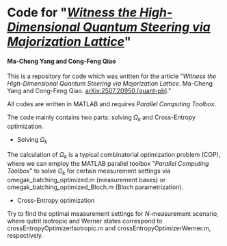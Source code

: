 # Code for "*[Witness the High-Dimensional Quantum Steering via Majorization Lattice](https://arxiv.org/abs/2507.20950)*"
#### Ma-Cheng Yang and Cong-Feng Qiao

This is a repository for code which was written for the article "*Witness the High-Dimensional Quantum Steering via Majorization Lattice*. Ma-Cheng Yang and Cong-Feng Qiao. [arXiv:2507.20950 [quant-ph]](https://arxiv.org/abs/2507.20950)."

All codes are written in MATLAB and requires *Parallel Computing Toolbox*.

The code mainly contains two parts: solving $\Omega_k$ and Cross-Entropy optimization.

- Solving $\Omega_k$
  
The calculation of $\Omega_k$ is a typical combinatorial optimization problem (COP), where we can employ the MATLAB parallel toolbox "*Parallel Computing Toolbox*" to solve $\Omega_k$  for certain measurement settings via omegak_batching_optimized.m (measurement bases) or omegak_batching_optimized_Bloch.m (Bloch parametrization).

- Cross-Entropy optimization

Try to find the optimal measurement settings for $N$-measurement scenario, where qutrit isotropic and Werner states correspond to crossEntropyOptimizerIsotropic.m and crossEntropyOptimizerWerner.m, respectively.

